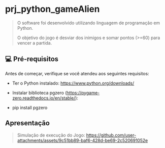 # prj_python_gameAlien

<!---Esses são exemplos. Veja https://shields.io para outras pessoas ou para personalizar este conjunto de escudos. Você pode querer incluir dependências, status do projeto e informações de licença aqui

![GitHub repo size](https://img.shields.io/github/repo-size/fellipeafonseca/README-template?style=for-the-badge)
![GitHub language count](https://img.shields.io/github/languages/count/fellipeafonseca/README-template?style=for-the-badge)
![GitHub forks](https://img.shields.io/github/forks/fellipeafonseca/README-template?style=for-the-badge)
![Bitbucket open issues](https://img.shields.io/bitbucket/issues/fellipeafonseca/README-template?style=for-the-badge)
![Bitbucket open pull requests](https://img.shields.io/bitbucket/pr-raw/fellipeafonseca/README-template?style=for-the-badge)

--->


> O software foi desenvolvido utilizando linguagem de programação em Python. 
>
> O objetivo do jogo é desviar dos inimigos e somar pontos (>=60) para vencer a partida.

## 💻 Pré-requisitos

Antes de começar, verifique se você atendeu aos seguintes requisitos:
<!---Estes são apenas requisitos de exemplo. Adicionar, duplicar ou remover conforme necessário--->
* Ter o Python instalado:
https://www.python.org/downloads/

* Instalar biblioteca pgzero (https://pygame-zero.readthedocs.io/en/stable/):
- pip install pgzero

## Apresentação

> Simulação de execução do Jogo:
https://github.com/user-attachments/assets/9c51bb89-baf6-428d-be69-2c520691052e







